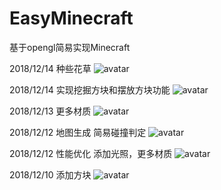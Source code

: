 # EasyMinecraft
基于opengl简易实现Minecraft

2018/12/14
种些花草
![avatar](http://vpn.vnkmx.xyz/images/Snipaste_2018-12-14_00-36-34.jpg)

2018/12/14
实现挖掘方块和摆放方块功能
![avatar](http://vpn.vnkmx.xyz/images/Snipaste_2018-12-14_00-37-28.jpg)

2018/12/13
更多材质
![avatar](http://vpn.vnkmx.xyz/images/Snipaste_2018-12-12_22-54-17.jpg)

2018/12/12
地图生成 简易碰撞判定
![avatar](http://vpn.vnkmx.xyz/images/Snipaste_2018-12-12_22-54-17.jpg)

2018/12/12
性能优化
添加光照，更多材质
![avatar](http://vpn.vnkmx.xyz/images/Snipaste_2018-12-12_17-44-29.jpg)   

2018/12/10
添加方块
![avatar](http://vpn.vnkmx.xyz/images/2017.12.10.png)

  